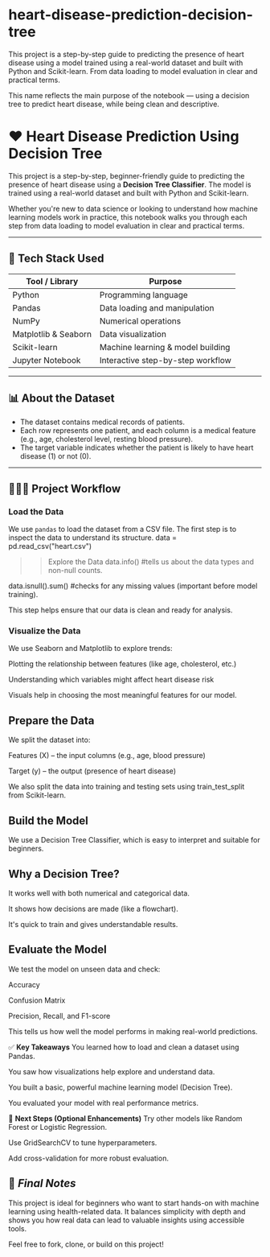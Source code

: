# heart-disease-prediction-decision-tree
This project is a step-by-step guide to predicting the presence of heart disease using a model trained using a real-world dataset and built with Python and Scikit-learn. From data loading to model evaluation in clear and practical terms. 

This name reflects the main purpose of the notebook — using a decision tree to predict heart disease, while being clean and descriptive.

# ❤️ Heart Disease Prediction Using Decision Tree 

This project is a step-by-step, beginner-friendly guide to predicting the presence of heart disease using a **Decision Tree Classifier**. The model is trained using a real-world dataset and built with Python and Scikit-learn.

Whether you're new to data science or looking to understand how machine learning models work in practice, this notebook walks you through each step from data loading to model evaluation in clear and practical terms.

---

## 🔧 Tech Stack Used

| Tool / Library   | Purpose                            |
|------------------|-------------------------------------|
| Python           | Programming language                |
| Pandas           | Data loading and manipulation       |
| NumPy            | Numerical operations                |
| Matplotlib & Seaborn | Data visualization              |
| Scikit-learn     | Machine learning & model building   |
| Jupyter Notebook | Interactive step-by-step workflow   |

---

## 📊 About the Dataset

- The dataset contains medical records of patients.
- Each row represents one patient, and each column is a medical feature (e.g., age, cholesterol level, resting blood pressure).
- The target variable indicates whether the patient is likely to have heart disease (1) or not (0).

---

## 🚶🏽‍♂️ Project Workflow

### **Load the Data**
We use `pandas` to load the dataset from a CSV file. The first step is to inspect the data to understand its structure.
data = pd.read_csv("heart.csv")

>> Explore the Data
data.info()  #tells us about the data types and non-null counts.

data.isnull().sum() #checks for any missing values (important before model training).

This step helps ensure that our data is clean and ready for analysis.

### **Visualize the Data**
We use Seaborn and Matplotlib to explore trends:

Plotting the relationship between features (like age, cholesterol, etc.)

Understanding which variables might affect heart disease risk

Visuals help in choosing the most meaningful features for our model.

## **Prepare the Data**
We split the dataset into:

Features (X) – the input columns (e.g., age, blood pressure)

Target (y) – the output (presence of heart disease)

We also split the data into training and testing sets using train_test_split from Scikit-learn.

##  **Build the Model**
We use a Decision Tree Classifier, which is easy to interpret and suitable for beginners.

## Why a Decision Tree?

It works well with both numerical and categorical data.

It shows how decisions are made (like a flowchart).

It's quick to train and gives understandable results.

## **Evaluate the Model**
We test the model on unseen data and check:

Accuracy

Confusion Matrix

Precision, Recall, and F1-score

This tells us how well the model performs in making real-world predictions.


✅ **Key Takeaways**
You learned how to load and clean a dataset using Pandas.

You saw how visualizations help explore and understand data.

You built a basic, powerful machine learning model (Decision Tree).

You evaluated your model with real performance metrics.


🧠 **Next Steps (Optional Enhancements)**
Try other models like Random Forest or Logistic Regression.

Use GridSearchCV to tune hyperparameters.

Add cross-validation for more robust evaluation.


## 💬 *Final Notes*
This project is ideal for beginners who want to start hands-on with machine learning using health-related data. It balances simplicity with depth and shows you how real data can lead to valuable insights using accessible tools.

Feel free to fork, clone, or build on this project!
